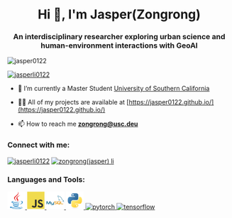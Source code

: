 <h1 align="center">Hi 👋, I'm Jasper(Zongrong)</h1>
<h3 align="center">An interdisciplinary researcher exploring urban science and human-environment interactions with GeoAI</h3>

<p align="left"> <img src="https://komarev.com/ghpvc/?username=jasper0122&label=Profile%20views&color=0e75b6&style=flat" alt="jasper0122" /> </p>

<p align="left"> <a href="https://twitter.com/jasperli0122" target="blank"><img src="https://img.shields.io/twitter/follow/jasperli0122?logo=twitter&style=for-the-badge" alt="jasperli0122" /></a> </p>

- 🔭 I’m currently a Master Student [University of Southern California](https://www.usc.edu/)

- 👨‍💻 All of my projects are available at [https://jasper0122.github.io/](https://jasper0122.github.io/)

- 📫 How to reach me **zongrong@usc.deu**

<h3 align="left">Connect with me:</h3>
<p align="left">
<a href="https://twitter.com/jasperli0122" target="blank"><img align="center" src="https://raw.githubusercontent.com/rahuldkjain/github-profile-readme-generator/master/src/images/icons/Social/twitter.svg" alt="jasperli0122" height="30" width="40" /></a>
<a href="https://linkedin.com/in/zongrong(jasper) li" target="blank"><img align="center" src="https://raw.githubusercontent.com/rahuldkjain/github-profile-readme-generator/master/src/images/icons/Social/linked-in-alt.svg" alt="zongrong(jasper) li" height="30" width="40" /></a>
</p>

<h3 align="left">Languages and Tools:</h3>
<p align="left"> <a href="https://www.java.com" target="_blank" rel="noreferrer"> <img src="https://raw.githubusercontent.com/devicons/devicon/master/icons/java/java-original.svg" alt="java" width="40" height="40"/> </a> <a href="https://developer.mozilla.org/en-US/docs/Web/JavaScript" target="_blank" rel="noreferrer"> <img src="https://raw.githubusercontent.com/devicons/devicon/master/icons/javascript/javascript-original.svg" alt="javascript" width="40" height="40"/> </a> <a href="https://www.mysql.com/" target="_blank" rel="noreferrer"> <img src="https://raw.githubusercontent.com/devicons/devicon/master/icons/mysql/mysql-original-wordmark.svg" alt="mysql" width="40" height="40"/> </a> <a href="https://www.python.org" target="_blank" rel="noreferrer"> <img src="https://raw.githubusercontent.com/devicons/devicon/master/icons/python/python-original.svg" alt="python" width="40" height="40"/> </a> <a href="https://pytorch.org/" target="_blank" rel="noreferrer"> <img src="https://www.vectorlogo.zone/logos/pytorch/pytorch-icon.svg" alt="pytorch" width="40" height="40"/> </a> <a href="https://www.tensorflow.org" target="_blank" rel="noreferrer"> <img src="https://www.vectorlogo.zone/logos/tensorflow/tensorflow-icon.svg" alt="tensorflow" width="40" height="40"/> </a> </p>

